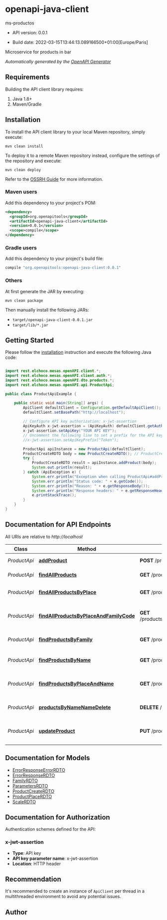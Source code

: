 # openapi-java-client

ms-productos

- API version: 0.0.1

- Build date: 2022-03-15T13:44:13.089166500+01:00[Europe/Paris]

Microservice for products in bar


*Automatically generated by the [OpenAPI Generator](https://openapi-generator.tech)*

## Requirements

Building the API client library requires:

1. Java 1.8+
2. Maven/Gradle

## Installation

To install the API client library to your local Maven repository, simply execute:

```shell
mvn clean install
```

To deploy it to a remote Maven repository instead, configure the settings of the repository and execute:

```shell
mvn clean deploy
```

Refer to the [OSSRH Guide](http://central.sonatype.org/pages/ossrh-guide.html) for more information.

### Maven users

Add this dependency to your project's POM:

```xml
<dependency>
  <groupId>org.openapitools</groupId>
  <artifactId>openapi-java-client</artifactId>
  <version>0.0.1</version>
  <scope>compile</scope>
</dependency>
```

### Gradle users

Add this dependency to your project's build file:

```groovy
compile "org.openapitools:openapi-java-client:0.0.1"
```

### Others

At first generate the JAR by executing:

```shell
mvn clean package
```

Then manually install the following JARs:

- `target/openapi-java-client-0.0.1.jar`
- `target/lib/*.jar`

## Getting Started

Please follow the [installation](#installation) instruction and execute the following Java code:

```java

import rest.elchoco.mesas.openAPI.client.*;
import rest.elchoco.mesas.openAPI.client.auth.*;
import rest.elchoco.mesas.openAPI.dto.products.*;
import rest.elchoco.mesas.openAPI.api.ProductApi;

public class ProductApiExample {

    public static void main(String[] args) {
        ApiClient defaultClient = Configuration.getDefaultApiClient();
        defaultClient.setBasePath("http://localhost");
        
        // Configure API key authorization: x-jwt-assertion
        ApiKeyAuth x-jwt-assertion = (ApiKeyAuth) defaultClient.getAuthentication("x-jwt-assertion");
        x-jwt-assertion.setApiKey("YOUR API KEY");
        // Uncomment the following line to set a prefix for the API key, e.g. "Token" (defaults to null)
        //x-jwt-assertion.setApiKeyPrefix("Token");

        ProductApi apiInstance = new ProductApi(defaultClient);
        ProductCreateRDTO body = new ProductCreateRDTO(); // ProductCreateRDTO | Product object that needs to be added
        try {
            ProductCreateRDTO result = apiInstance.addProduct(body);
            System.out.println(result);
        } catch (ApiException e) {
            System.err.println("Exception when calling ProductApi#addProduct");
            System.err.println("Status code: " + e.getCode());
            System.err.println("Reason: " + e.getResponseBody());
            System.err.println("Response headers: " + e.getResponseHeaders());
            e.printStackTrace();
        }
    }
}

```

## Documentation for API Endpoints

All URIs are relative to *http://localhost*

Class | Method | HTTP request | Description
------------ | ------------- | ------------- | -------------
*ProductApi* | [**addProduct**](docs/ProductApi.md#addProduct) | **POST** /products | Add a new product
*ProductApi* | [**findAllProducts**](docs/ProductApi.md#findAllProducts) | **GET** /products | Find all products
*ProductApi* | [**findAllProductsByPlace**](docs/ProductApi.md#findAllProductsByPlace) | **GET** /products/byPlace/{terraceOrSalon} | Find all products by place
*ProductApi* | [**findAllProductsByPlaceAndFamilyCode**](docs/ProductApi.md#findAllProductsByPlaceAndFamilyCode) | **GET** /products/byPlaceAndFamilyCode/{terraceOrSalon}/{familyCode} | Find all products by place and family
*ProductApi* | [**findProductsByFamily**](docs/ProductApi.md#findProductsByFamily) | **GET** /products/byFamily/{familyCode} | Find products by familyCode
*ProductApi* | [**findProductsByName**](docs/ProductApi.md#findProductsByName) | **GET** /products/byName/{name} | Find product by name
*ProductApi* | [**findProductsByPlaceAndName**](docs/ProductApi.md#findProductsByPlaceAndName) | **GET** /products/byPlaceAndName/{terraceOrSalon}/{name} | Find product by name and place
*ProductApi* | [**productsByNameNameDelete**](docs/ProductApi.md#productsByNameNameDelete) | **DELETE** /products/byName/{name} | Delete product by name
*ProductApi* | [**updateProduct**](docs/ProductApi.md#updateProduct) | **PUT** /products | Update or create an existing product


## Documentation for Models

 - [ErrorResponseErrorRDTO](docs/ErrorResponseErrorRDTO.md)
 - [ErrorResponseRDTO](docs/ErrorResponseRDTO.md)
 - [FamilyRDTO](docs/FamilyRDTO.md)
 - [ParametersRDTO](docs/ParametersRDTO.md)
 - [ProductCreateRDTO](docs/ProductCreateRDTO.md)
 - [ProductPlaceRDTO](docs/ProductPlaceRDTO.md)
 - [ScaleRDTO](docs/ScaleRDTO.md)


## Documentation for Authorization

Authentication schemes defined for the API:
### x-jwt-assertion


- **Type**: API key
- **API key parameter name**: x-jwt-assertion
- **Location**: HTTP header


## Recommendation

It's recommended to create an instance of `ApiClient` per thread in a multithreaded environment to avoid any potential issues.

## Author



